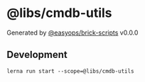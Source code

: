 # @libs/cmdb-utils

Generated by [@easyops/brick-scripts] v0.0.0

## Development

`lerna run start --scope=@libs/cmdb-utils`

[@easyops/brick-scripts]: https://git.easyops.local/anyclouds/brick-next/tree/master/packages/brick-scripts
